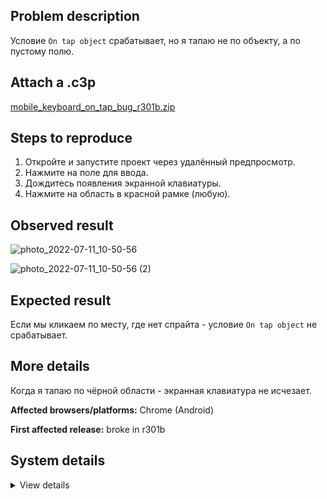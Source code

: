 ## Problem description

Условие `On tap object` срабатывает, но я тапаю не по объекту, а по пустому полю.

## Attach a .c3p

[mobile_keyboard_on_tap_bug_r301b.zip](https://github.com/WilsonPercival/WilsonPercival/files/9082339/mobile_keyboard_on_tap_bug_r301b.zip)

## Steps to reproduce

1. Откройте и запустите проект через удалённый предпросмотр.
2. Нажмите на поле для ввода.
3. Дождитесь появления экранной клавиатуры.
4. Нажмите на область в красной рамке (любую).

## Observed result

![photo_2022-07-11_10-50-56](https://user-images.githubusercontent.com/91274932/178225635-855b5424-5aa6-45c3-aca5-0300f68fb7ae.jpg)

![photo_2022-07-11_10-50-56 (2)](https://user-images.githubusercontent.com/91274932/178225628-fdd9656e-e03a-4405-8f69-ceabe4ee95d9.jpg)

## Expected result

Если мы кликаем по месту, где нет спрайта - условие `On tap object` не срабатывает.

## More details

Когда я тапаю по чёрной области - экранная клавиатура не исчезает.

**Affected browsers/platforms:** Chrome (Android)

**First affected release:** broke in r301b

## System details

<details><summary>View details</summary>

Platform information
Product: Construct 3 r301 (beta)
Browser: Chrome 103.0.5060.114
Browser engine: Chromium
Context: browser
Operating system: Windows NT 0.1.0
Device type: desktop
Device pixel ratio: 1
Logical CPU cores: 2
Approx. device memory: 4 GB
User agent: Mozilla/5.0 (Windows NT 6.1; Win64; x64) AppleWebKit/537.36 (KHTML, like Gecko) Chrome/103.0.0.0 Safari/537.36
Language setting: en-US

Local storage
Storage quota (approx): 59 gb
Storage usage (approx): 335 mb (0.6%)
Persistant storage: No

Browser support notes
This list contains missing features that are not required, but could improve performance or user experience if supported.

UI effects are disabled in settings.
WebGL 2+ is not supported. Rendering quality and features may be affected.
WebGL information
Version string: WebGL 1.0 (OpenGL ES 2.0 Chromium)
Numeric version: 1
Supports NPOT textures: partial
Supports GPU profiling: no
Supports highp precision: yes
Vendor: Google Inc. (Intel)
Renderer: ANGLE (Intel, Intel(R) HD Graphics Direct3D9Ex vs_3_0 ps_3_0, igdumdim64.dll)
Major performance caveat: no
Maximum texture size: 8192
Point size range: 1 to 256
Extensions:

ANGLE_instanced_arrays
EXT_blend_minmax
EXT_color_buffer_half_float
EXT_float_blend
EXT_frag_depth
EXT_shader_texture_lod
EXT_texture_filter_anisotropic
WEBKIT_EXT_texture_filter_anisotropic
EXT_sRGB
KHR_parallel_shader_compile
OES_element_index_uint
OES_fbo_render_mipmap
OES_standard_derivatives
OES_texture_float
OES_texture_float_linear
OES_texture_half_float
OES_texture_half_float_linear
OES_vertex_array_object
WEBGL_color_buffer_float
WEBGL_compressed_texture_s3tc
WEBKIT_WEBGL_compressed_texture_s3tc
WEBGL_compressed_texture_s3tc_srgb
WEBGL_debug_renderer_info
WEBGL_debug_shaders
WEBGL_depth_texture
WEBKIT_WEBGL_depth_texture
WEBGL_lose_context
WEBKIT_WEBGL_lose_context
WEBGL_multi_draw
Audio information
System sample rate: 48000 Hz
Output channels: 2
Output interpretation: speakers
Supported decode formats:

WebM Opus (audio/webm; codecs=opus)
Ogg Opus (audio/ogg; codecs=opus)
WebM Vorbis (audio/webm; codecs=vorbis)
Ogg Vorbis (audio/ogg; codecs=vorbis)
MPEG-4 AAC (audio/mp4; codecs=mp4a.40.5)
MP3 (audio/mpeg)
FLAC (audio/flac)
PCM WAV (audio/wav; codecs=1)
Supported encode formats:

WebM Opus (audio/webm; codecs=opus)
Video information
Supported decode formats:

WebM AV1 (video/webm; codecs=av01.0.00M.08)
MP4 AV1 (video/mp4; codecs=av01.0.00M.08)
WebM VP9 (video/webm; codecs=vp9)
WebM VP8 (video/webm; codecs=vp8)
Ogg Theora (video/ogg; codecs=theora)
H.264 (video/mp4; codecs=avc1.42E01E)
Supported encode formats:

WebM VP9 (video/webm; codecs=vp9)
WebM VP8 (video/webm; codecs=vp8)

</details>
